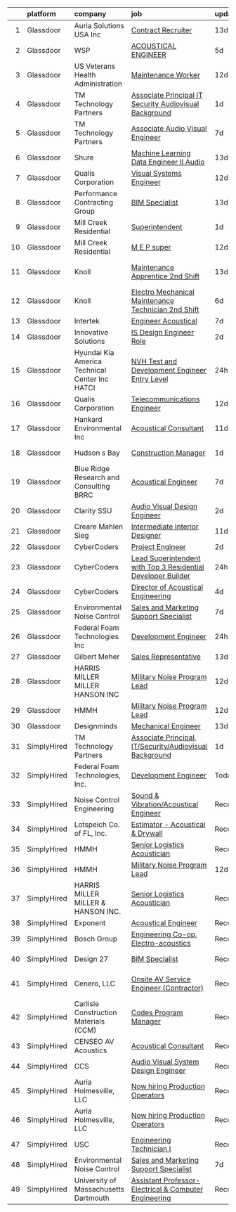 

|    | platform    | company                                           | job                                                                                                                                                                                                                                                                                                                                                                                                                                                                                                                                                                                                                                                                                                                                                                                                                                                                                                                                                                                                                                                                                                                                                                                                                                                                                                                                                                                                                       | update_time   | location            |
|---:|:------------|:--------------------------------------------------|:--------------------------------------------------------------------------------------------------------------------------------------------------------------------------------------------------------------------------------------------------------------------------------------------------------------------------------------------------------------------------------------------------------------------------------------------------------------------------------------------------------------------------------------------------------------------------------------------------------------------------------------------------------------------------------------------------------------------------------------------------------------------------------------------------------------------------------------------------------------------------------------------------------------------------------------------------------------------------------------------------------------------------------------------------------------------------------------------------------------------------------------------------------------------------------------------------------------------------------------------------------------------------------------------------------------------------------------------------------------------------------------------------------------------------|:--------------|:--------------------|
|  1 | Glassdoor   | Auria Solutions USA  Inc                          | [Contract Recruiter](https://www.glassdoor.com/partner/jobListing.htm?pos=122&ao=1136043&s=58&guid=00000181f65cedffb405bd3b8be628e7&src=GD_JOB_AD&t=SR&vt=w&ea=1&cs=1_ef21d8c5&cb=1657695694713&jobListingId=1007970563057&jrtk=3-0-1g7r5prh4gfoj801-1g7r5prhlgagu800-8289ce768f6efa47-)                                                                                                                                                                                                                                                                                                                                                                                                                                                                                                                                                                                                                                                                                                                                                                                                                                                                                                                                                                                                                                                                                                                                  | 13d           | Old Fort, NC        |
|  2 | Glassdoor   | WSP                                               | [ACOUSTICAL ENGINEER](https://www.glassdoor.com/partner/jobListing.htm?pos=113&ao=1136043&s=58&guid=00000181f65cedffb405bd3b8be628e7&src=GD_JOB_AD&t=SR&vt=w&cs=1_159b4bcf&cb=1657695694710&jobListingId=1007990487585&jrtk=3-0-1g7r5prh4gfoj801-1g7r5prhlgagu800-0a1e8c84c27d995b-)                                                                                                                                                                                                                                                                                                                                                                                                                                                                                                                                                                                                                                                                                                                                                                                                                                                                                                                                                                                                                                                                                                                                      | 5d            | Boston, MA          |
|  3 | Glassdoor   | US Veterans Health Administration                 | [Maintenance Worker](https://www.glassdoor.com/partner/jobListing.htm?pos=119&ao=1136043&s=58&guid=00000181f65cedffb405bd3b8be628e7&src=GD_JOB_AD&t=SR&vt=w&cs=1_d8515240&cb=1657695694713&jobListingId=1007975236966&jrtk=3-0-1g7r5prh4gfoj801-1g7r5prhlgagu800-df3fb20bae266cec-)                                                                                                                                                                                                                                                                                                                                                                                                                                                                                                                                                                                                                                                                                                                                                                                                                                                                                                                                                                                                                                                                                                                                       | 12d           | Hines, IL           |
|  4 | Glassdoor   | TM Technology Partners                            | [Associate Principal  IT Security Audiovisual Background](https://www.glassdoor.com/partner/jobListing.htm?pos=114&ao=1136043&s=58&guid=00000181f65cedffb405bd3b8be628e7&src=GD_JOB_AD&t=SR&vt=w&cs=1_55b3f141&cb=1657695694711&jobListingId=1007997936356&jrtk=3-0-1g7r5prh4gfoj801-1g7r5prhlgagu800-b46fe96a140f613b-)                                                                                                                                                                                                                                                                                                                                                                                                                                                                                                                                                                                                                                                                                                                                                                                                                                                                                                                                                                                                                                                                                                  | 1d            | Remote              |
|  5 | Glassdoor   | TM Technology Partners                            | [Associate  Audio Visual Engineer](https://www.glassdoor.com/partner/jobListing.htm?pos=118&ao=1136043&s=58&guid=00000181f65cedffb405bd3b8be628e7&src=GD_JOB_AD&t=SR&vt=w&cs=1_9fd1760b&cb=1657695694712&jobListingId=1007985056122&jrtk=3-0-1g7r5prh4gfoj801-1g7r5prhlgagu800-ae2dfae912fb5acc-)                                                                                                                                                                                                                                                                                                                                                                                                                                                                                                                                                                                                                                                                                                                                                                                                                                                                                                                                                                                                                                                                                                                         | 7d            | Remote              |
|  6 | Glassdoor   | Shure                                             | [Machine Learning Data Engineer II  Audio ](https://www.glassdoor.com/partner/jobListing.htm?pos=124&ao=1136043&s=58&guid=00000181f65cedffb405bd3b8be628e7&src=GD_JOB_AD&t=SR&vt=w&cs=1_a81014ac&cb=1657695694713&jobListingId=1007971074899&jrtk=3-0-1g7r5prh4gfoj801-1g7r5prhlgagu800-275af2a80abb2847-)                                                                                                                                                                                                                                                                                                                                                                                                                                                                                                                                                                                                                                                                                                                                                                                                                                                                                                                                                                                                                                                                                                                | 13d           | Niles, IL           |
|  7 | Glassdoor   | Qualis Corporation                                | [Visual Systems Engineer](https://www.glassdoor.com/partner/jobListing.htm?pos=123&ao=1136043&s=58&guid=00000181f65cedffb405bd3b8be628e7&src=GD_JOB_AD&t=SR&vt=w&cs=1_badd2465&cb=1657695694713&jobListingId=1007975380273&jrtk=3-0-1g7r5prh4gfoj801-1g7r5prhlgagu800-6fb5c80da1da086a-)                                                                                                                                                                                                                                                                                                                                                                                                                                                                                                                                                                                                                                                                                                                                                                                                                                                                                                                                                                                                                                                                                                                                  | 12d           | Orlando, FL         |
|  8 | Glassdoor   | Performance Contracting Group                     | [BIM Specialist](https://www.glassdoor.com/partner/jobListing.htm?pos=129&ao=1136043&s=58&guid=00000181f65cedffb405bd3b8be628e7&src=GD_JOB_AD&t=SR&vt=w&cs=1_1a18d086&cb=1657695694714&jobListingId=1007970922901&jrtk=3-0-1g7r5prh4gfoj801-1g7r5prhlgagu800-11d2ed4c20610b7e-)                                                                                                                                                                                                                                                                                                                                                                                                                                                                                                                                                                                                                                                                                                                                                                                                                                                                                                                                                                                                                                                                                                                                           | 13d           | Las Vegas, NV       |
|  9 | Glassdoor   | Mill Creek Residential                            | [Superintendent](https://www.glassdoor.com/partner/jobListing.htm?pos=120&ao=1136043&s=58&guid=00000181f65cedffb405bd3b8be628e7&src=GD_JOB_AD&t=SR&vt=w&cs=1_ca06cff1&cb=1657695694713&jobListingId=1007997983007&jrtk=3-0-1g7r5prh4gfoj801-1g7r5prhlgagu800-27372e5420103dac-)                                                                                                                                                                                                                                                                                                                                                                                                                                                                                                                                                                                                                                                                                                                                                                                                                                                                                                                                                                                                                                                                                                                                           | 1d            | Georgetown, TX      |
| 10 | Glassdoor   | Mill Creek Residential                            | [M E P super](https://www.glassdoor.com/partner/jobListing.htm?pos=121&ao=1136043&s=58&guid=00000181f65cedffb405bd3b8be628e7&src=GD_JOB_AD&t=SR&vt=w&cs=1_de73c575&cb=1657695694713&jobListingId=1007973740598&jrtk=3-0-1g7r5prh4gfoj801-1g7r5prhlgagu800-6ce45a48bad3da77-)                                                                                                                                                                                                                                                                                                                                                                                                                                                                                                                                                                                                                                                                                                                                                                                                                                                                                                                                                                                                                                                                                                                                              | 12d           | Nashville, TN       |
| 11 | Glassdoor   | Knoll                                             | [Maintenance Apprentice  2nd Shift ](https://www.glassdoor.com/partner/jobListing.htm?pos=105&ao=1110586&s=58&guid=00000181f65cedffb405bd3b8be628e7&src=GD_JOB_AD&t=SR&vt=w&ea=1&cs=1_738f983e&cb=1657695694709&jobListingId=1007972065877&cpc=61B26E8FEFFA679F&jrtk=3-0-1g7r5prh4gfoj801-1g7r5prhlgagu800-e4ccc7ad7955e165--6NYlbfkN0Bs6Hrdpyvs2o5KmtMOE3ow_2qlp-VEg8AFa-3mMondyt9WiYGJDEittzCcqQ0pU4KGZ73bkcTdRVDQzBN4zrjTlGKLzjuU7KH5KlIzqtLXegzMlyDPvI6lnlQAwKYjZdO1F0NS_A-CAfpDCV-6GgYZGX1GTe1vhVap5jtakl-a3R1zhpFpdboDzcCJ6NciKojituc9QPgkqigDWthzzmPfOfkfCbPlBshzQr3nxbTJyQCM4gXon99FF6pLQXxRO3yvMB8EM-ghiuOwbrVATuHCpObHZpasZR-E-EumaG3s-UfcMWrkxBtkFnspvks0piyb06C7dEkeya5XTIlExzDHX4sC49Wmc05bvk-K4-RZY4xUIZ6IuUgjyS9LXGNcLAt2nUsICy6r4lxX7OEAOUBH1s3NxRHuOP_seIl4BDGKjEZCHP-x3KSziIWZlcBKj9kutGXSCrxdYcBLU49yluDxS23qnisz_yo-njDnd97szGoA1JHBqueGfW_5HgWaKaqTNTdQDrKJOiIrzwsbjw6nHDXqLMZ4A0tMwhKFuIx4CldEtskOfs2IwXcxPxH2PgkvvzPfynfDXq2VVQLleWm-rsR-mes9dJS61VniE84kmfTrtgaGzgFC6YqBpeg8uRntq0N-KP7eNcLGEEaeEReysZE2V29RGOeA1XwFtxt-ACDzmFmeKLXmbV3S14kFqS8rrUc5rA2AUcZQavIaRnhKzok8qpHFiE_G-KfQe0m2gVvAxHJwM_nnk9lvaAPJFiShjj3IWgNvlnqZF9FmpfIqr6LnZgp3YD0AvpaAwV4NCLNNAkK3yMzodbSZaeDsfmCIX6VaSQU8jBK7m760qa-qrRaXjhrEQMw%3D)                                                                                                                                                                               | 13d           | East Greenville, PA |
| 12 | Glassdoor   | Knoll                                             | [Electro Mechanical Maintenance Technician   2nd Shift](https://www.glassdoor.com/partner/jobListing.htm?pos=102&ao=1110586&s=58&guid=00000181f65cedffb405bd3b8be628e7&src=GD_JOB_AD&t=SR&vt=w&ea=1&cs=1_3ccb7d5f&cb=1657695694709&jobListingId=1007988962626&cpc=0278D257DC18B486&jrtk=3-0-1g7r5prh4gfoj801-1g7r5prhlgagu800-b615edc30ee0e269--6NYlbfkN0Bs6Hrdpyvs2o5KmtMOE3ow_2qlp-VEg8AFa-3mMondyt9WiYGJDEittzCcqQ0pU4IHlOHiLgHn0iyf6w-n9S0TniHoyORVddVFOg9F-wpjp2606awu51xukK-ZysHoFFySR38fsSvJIL406ifr35xeVqnwBnrkg3wsERsX0GRMUIJi4Q5Q9sBF8T35_DaS_7XMm3QIiMyVU62fXJ-LOg6PzGORS8XicGP0x0C0aRp6g9vhLcnFU9kUSbEsglArRO5A6ZM9KHbW-M9xHn9_zS3-AzD0aPuxxKJrpTH-WL9mQIOp6228d69lsXGLeMuVOwXMVfhjJDxPMEHF_vDGzfj3n05qjBQOxMoYd5buqIMdpppCGqH_JGDQA3EwbfQIenic9ZYbeOt_Kanf7CWPvF09SsMsfHoP63HR1NBMuh1dNw3TwCYUWYuVerLiuLTUr4ATsUe0P-lc6x4uHtiqdL86ZTzbkonj3C1uYeV4j4YXJsP7UhmSf7hvcQTOzr6H9gYoT1z4wI2EUqaOh5Hco-KyFRbpbcFROpPeR0qbiIzSoypyzE9YvU7M3QcHCR2fKsXqp4GCHWbu0z_EMsKg_UuVXCKRPuw-Afs_IBB9Tb6_IWQk1egMTX4vmzvBwxF7dfPzLcsJArsi0w7jKYQdsSLAHotIjS7dvXGM1rtAvyJ7end8te9uKTsfH-TG9BcNkkhM1JYynTPGVqOnxAMSa6aoGS07XCukKrXNZumF9IDoOLtIAlDq2Vw3KD6EbscPS1xAXUlVpPf1RHvKQ0AzUGdL-zIsCssA2JEvCTdkLgelIqINJDontiO1YVRNj9dhCLPLBJVUdV92AVL6ZcqCs02BbN8mgVIaMul_4AaYuj_exw%3D%3D)                                                                                                                                              | 6d            | East Greenville, PA |
| 13 | Glassdoor   | Intertek                                          | [Engineer   Acoustical](https://www.glassdoor.com/partner/jobListing.htm?pos=111&ao=1136043&s=58&guid=00000181f65cedffb405bd3b8be628e7&src=GD_JOB_AD&t=SR&vt=w&cs=1_1dbc841f&cb=1657695694710&jobListingId=1007984744565&jrtk=3-0-1g7r5prh4gfoj801-1g7r5prhlgagu800-4913c993b58bbeb5-)                                                                                                                                                                                                                                                                                                                                                                                                                                                                                                                                                                                                                                                                                                                                                                                                                                                                                                                                                                                                                                                                                                                                    | 7d            | Cortland, NY        |
| 14 | Glassdoor   | Innovative Solutions                              | [IS Design Engineer Role](https://www.glassdoor.com/partner/jobListing.htm?pos=103&ao=1110586&s=58&guid=00000181f65cedffb405bd3b8be628e7&src=GD_JOB_AD&t=SR&vt=w&ea=1&cs=1_9549f241&cb=1657695694709&jobListingId=1007995112645&cpc=74FD5BE86273CE52&jrtk=3-0-1g7r5prh4gfoj801-1g7r5prhlgagu800-7c5877ec95fbc988--6NYlbfkN0A7COM5b1g7ngfUzjja-EVrNI1WIq1I5NU46llhq5bwQRFfloXo1X9dXPuZoajF5PblhQHMaS2FoRZMGarXky_lb9x9mvcXOFQVTXCT8J5QU_zbqjw2mknXKVrXPLmwzcRjLd380KyrAono92AUHc22dXaSoN58hwzQfPumdSYDRQKkeDaDYgIUjF4U6EJRudrWZ1fvNpKEXzpRxy_wtJDNWFeiCJ-byBaaVJKpa3i3egMcc1Z7lQPFD2Byqvxmlyt73jwgtpJKwIA4IutDcUjvBkd6_9i0TG6ZzL8YZZZd8W04RmKEuPAQKkZB0WBcVH1y1xyDje7sdWt8TQhXewRsEJ3mdWY5jtYi88N3Q3F59uRLc2C0Xa3sCQqeK-rLfw_Mwac9F3zyz8wATreeHl7PXRE-CDDszXyEm3moRYiHqTGaq0e17G0bOxn2p9POWQcbwBj1zJsLnC-sBDw7nEI2MO0lt5I0ZeR7TOroetxpk6vNhcOmyUMg_oRvvUC3nrvNoRy_9OKJwA%3D%3D)                                                                                                                                                                                                                                                                                                                                                                                                                                                                                                                                            | 2d            | Tennessee           |
| 15 | Glassdoor   | Hyundai Kia America Technical Center  Inc   HATCI | [NVH Test and Development Engineer  Entry Level ](https://www.glassdoor.com/partner/jobListing.htm?pos=112&ao=1136043&s=58&guid=00000181f65cedffb405bd3b8be628e7&src=GD_JOB_AD&t=SR&vt=w&ea=1&cs=1_7037d597&cb=1657695694710&jobListingId=1008001116370&jrtk=3-0-1g7r5prh4gfoj801-1g7r5prhlgagu800-073df34968737203-)                                                                                                                                                                                                                                                                                                                                                                                                                                                                                                                                                                                                                                                                                                                                                                                                                                                                                                                                                                                                                                                                                                     | 24h           | Irvine, CA          |
| 16 | Glassdoor   | Qualis Corporation                                | [Telecommunications Engineer](https://www.glassdoor.com/partner/jobListing.htm?pos=125&ao=1136043&s=58&guid=00000181f65cedffb405bd3b8be628e7&src=GD_JOB_AD&t=SR&vt=w&cs=1_43b89f1e&cb=1657695694713&jobListingId=1007975380332&jrtk=3-0-1g7r5prh4gfoj801-1g7r5prhlgagu800-d03c1f7c88b326ad-)                                                                                                                                                                                                                                                                                                                                                                                                                                                                                                                                                                                                                                                                                                                                                                                                                                                                                                                                                                                                                                                                                                                              | 12d           | Orlando, FL         |
| 17 | Glassdoor   | Hankard Environmental  Inc                        | [Acoustical Consultant](https://www.glassdoor.com/partner/jobListing.htm?pos=115&ao=1136043&s=58&guid=00000181f65cedffb405bd3b8be628e7&src=GD_JOB_AD&t=SR&vt=w&ea=1&cs=1_ff077719&cb=1657695694711&jobListingId=1007976859515&jrtk=3-0-1g7r5prh4gfoj801-1g7r5prhlgagu800-7d5c167e9000f7ce-)                                                                                                                                                                                                                                                                                                                                                                                                                                                                                                                                                                                                                                                                                                                                                                                                                                                                                                                                                                                                                                                                                                                               | 11d           | Verona, WI          |
| 18 | Glassdoor   | Hudson s Bay                                      | [Construction Manager](https://www.glassdoor.com/partner/jobListing.htm?pos=127&ao=1136043&s=58&guid=00000181f65cedffb405bd3b8be628e7&src=GD_JOB_AD&t=SR&vt=w&cs=1_04029213&cb=1657695694714&jobListingId=1007997566678&jrtk=3-0-1g7r5prh4gfoj801-1g7r5prhlgagu800-96c6e34e30b613c3-)                                                                                                                                                                                                                                                                                                                                                                                                                                                                                                                                                                                                                                                                                                                                                                                                                                                                                                                                                                                                                                                                                                                                     | 1d            | New York, NY        |
| 19 | Glassdoor   | Blue Ridge Research and Consulting  BRRC          | [Acoustical Engineer](https://www.glassdoor.com/partner/jobListing.htm?pos=117&ao=1136043&s=58&guid=00000181f65cedffb405bd3b8be628e7&src=GD_JOB_AD&t=SR&vt=w&cs=1_cb71388d&cb=1657695694712&jobListingId=1007984071482&jrtk=3-0-1g7r5prh4gfoj801-1g7r5prhlgagu800-4d80aee091fc2695-)                                                                                                                                                                                                                                                                                                                                                                                                                                                                                                                                                                                                                                                                                                                                                                                                                                                                                                                                                                                                                                                                                                                                      | 7d            | Asheville, NC       |
| 20 | Glassdoor   | Clarity SSU                                       | [Audio Visual Design Engineer](https://www.glassdoor.com/partner/jobListing.htm?pos=116&ao=1136043&s=58&guid=00000181f65cedffb405bd3b8be628e7&src=GD_JOB_AD&t=SR&vt=w&ea=1&cs=1_101a8d51&cb=1657695694711&jobListingId=1007995800311&jrtk=3-0-1g7r5prh4gfoj801-1g7r5prhlgagu800-407bc9f77d9583b7-)                                                                                                                                                                                                                                                                                                                                                                                                                                                                                                                                                                                                                                                                                                                                                                                                                                                                                                                                                                                                                                                                                                                        | 2d            | Remote              |
| 21 | Glassdoor   | Creare Mahlen Sieg                                | [Intermediate Interior Designer](https://www.glassdoor.com/partner/jobListing.htm?pos=128&ao=1136043&s=58&guid=00000181f65cedffb405bd3b8be628e7&src=GD_JOB_AD&t=SR&vt=w&ea=1&cs=1_c2a1f895&cb=1657695694714&jobListingId=1007978063702&jrtk=3-0-1g7r5prh4gfoj801-1g7r5prhlgagu800-b4ab9332b1f590f6-)                                                                                                                                                                                                                                                                                                                                                                                                                                                                                                                                                                                                                                                                                                                                                                                                                                                                                                                                                                                                                                                                                                                      | 11d           | Santa Monica, CA    |
| 22 | Glassdoor   | CyberCoders                                       | [Project Engineer](https://www.glassdoor.com/partner/jobListing.htm?pos=108&ao=1110586&s=58&guid=00000181f65cedffb405bd3b8be628e7&src=GD_JOB_AD&t=SR&vt=w&ea=1&cs=1_33ee2bbf&cb=1657695694710&jobListingId=1007995313353&cpc=47CFDC01B3F81FAC&jrtk=3-0-1g7r5prh4gfoj801-1g7r5prhlgagu800-bc5a8918f5bf835c--6NYlbfkN0CpFJQzrgRR8WqXWK1qKKEqALWJw739KlKqr2H-MSI4eoBlI4EFrmor2FYZMP3muM3BIApJ1Z86uFxD_pimi6cdcrkIRraOXchDPLIziEHxIUno_QSUX97x2fnA2NmhPCTQsVevmYj4JjmSy8bWtL_kW_ktsKucoCbSUi0QNco9y4-7R26yF68VE6BwhBkcEzxoqN0S7ivcivGbr8j_j_OBVhtYwe6CX4gcT9BA-S_26uX6mZXO5___UtUJH0onfZA1SDAYmhJR5I6hXYxY45xx6ZnkJPS2JLx4VfyvoCr0ZlBFlXGchTepikVGEimH4QPasKtpWT_0qXfYsgs8yaOYI-VN7Qtfe5klw5YamqWsu5mkKGtp4GBcnWdMLKfGffcKclFhAQ6N3k5hb1bqDJR2a96bZRlBnrzfdI1kZZRwKddNHGeUEfvewUo7h3OaUTx_dCNxTp28O-sQNFaFP_SH0g7GfZY2lyqM6i7UAOU7514tEf-FevmcL9-DoJ3PUXRE3YrttbHHmi2LrU3ztQeIMzPcQTQI-yjxCqgMaeZdUGVDU1o0TXJoDmajgsFWlcN4WS5W4Jr1oQ95sOX3khgBlLalWQ67lcB1pJHtWl24VbWjETxjXse4y6RVGjbEBo5lzNvl0BEUuCm7hn9pEbFU9P4MKFO1yfI0XffPa2q0NDIC1LS71qcLxxqU2mY2_QKbGnyT3H6lf1ODt699MZ6ONx4LONss8mkq4wo4JAN3jSL7RJENz2_JwTPlZCuUIM06kflHmMkwZ4qTT9rhNePZmsD1K22fPcbhlHTrupjB76DjXxMafSwIuEj_UOcZdpuXGbd_JYS7jG5uwcpzIkP_VcrSM8XUhLWTbzO2ANYfXDXCpR5CrpPAk42EJ_LhJ6YaJeUZ5pF15hdvfvSwS4TOo00ce-eYK4JDbsMnt3fau6v0O8kxkm-kXyBQXzxrw-BCgJXwewy6GYPQwisSD7LQbjxCnOfzdKmNR2DslRfveg%3D%3D)                                                   | 2d            | Eugene, OR          |
| 23 | Glassdoor   | CyberCoders                                       | [Lead Superintendent with Top 3 Residential Developer Builder](https://www.glassdoor.com/partner/jobListing.htm?pos=110&ao=1110586&s=58&guid=00000181f65cedffb405bd3b8be628e7&src=GD_JOB_AD&t=SR&vt=w&ea=1&cs=1_a839021a&cb=1657695694711&jobListingId=1008000451026&cpc=AC285F3A3ECA6BB0&jrtk=3-0-1g7r5prh4gfoj801-1g7r5prhlgagu800-5dd631edc1ae1f88--6NYlbfkN0CpFJQzrgRR8WqXWK1qKKEqALWJw739KlKqr2H-MSI4eoBlI4EFrmor2FYZMP3muM3Wp3RyH9ty9TMFQVNuX9z67Q-E3rWk6rvgey7WP6Cv3FgrNGiPBlt-FITi1sJoLctZQiZiT8I575eLLGWVPYookB-IGk6NtzGNKLRdwSvmLMmeUsGSjC1yCOW83MtBAK6kopAU_DNqQqtztbbOKZYX2H_zaLu8YzVR0gDNjRj8tJV5emYORQNOeC3DZ1wyzW6Vd0NVH3EEiVP9Yl-Y3SVbKBPz_mdqCDl_nW4_M3YS2MD0VEam6dZ_BRFVeMkwu10xBtZzTfSp8dZxWk_iuMdkdDctcpmjhV1_vid7pzHFjO1Dd8JOhux3nyfMNkjUGXtFKjE4i6kepjwnk5eZreRB4YfMMHBJCclEE2FayhVKzkVxaZR9TeNJzUMY4Sp3PAT2JN_1k55FVpuJJuhgbe-i1GYQTUJ6rTeKBfvb53YjDeCQOcd9shg-gB01X8kdXhvCs0ptpa8gz83jWzoRdunODVTj4TfZAfTGkkLHuzcbafZOrEkw-ZXix3iCfnMMaiLl0_DksvdOcvFobo2dgB2fe5m0GonRD_qtzdYJLOpF7B4yc8lr2YhZOwVLGSXIPbWh4NDofgce3xLnE5hgT3yJLBxoxVtIgbRToy3MVfw6c0NCj6vG42C0zXyqBzx8hdkOlYFYz808xlXN6OLxGuLTmsoXVX32VEyEbYvalApoT_hR5K1zKfsVVWzCAaXCJnaQm5_azGuQTOTLp-JULVfXdMzfxNSAtYLHHESvMFzRSKhEvGG22a3UCrEsfuREEw4ZawbNF4iztukmoC6e4KYwyqjiufwBn4vfGoxMnsJs16NunLAv9JGWa7BrWJVOoTbnBTe5yq1MVVmUFmTMwuyMhiNvXAkc0KBpRQEnF1Ambphve1KS1mIJNmh3J4HbBWoBdmoM1zyQmxvfdPAIQkHiGFWnPExD1rsNLNTLuhtzPA%3D%3D)       | 24h           | Portland, OR        |
| 24 | Glassdoor   | CyberCoders                                       | [Director of Acoustical Engineering](https://www.glassdoor.com/partner/jobListing.htm?pos=107&ao=1110586&s=58&guid=00000181f65cedffb405bd3b8be628e7&src=GD_JOB_AD&t=SR&vt=w&ea=1&cs=1_d5ea56e1&cb=1657695694709&jobListingId=1007993313738&cpc=654405A9B1E0A9F5&jrtk=3-0-1g7r5prh4gfoj801-1g7r5prhlgagu800-b9d68663234a7d81--6NYlbfkN0CpFJQzrgRR8WqXWK1qKKEqALWJw739KlKqr2H-MSI4eoBlI4EFrmor2FYZMP3muM2s5sO9QUqFNpBKYFZ-vxrjcicismmEE5VwZzcPnAH8sUfw1cJDHEw99Bc51O8cBv9ZFTz1T21SNDEH0W8iR_Ea2GyZf4UKNpQYQ74FZjC6yaj45HgrLNIYtLSwMA6nSS8nPSOsZJ6vHK768b436CkmrKprYQPDkzCg0HNt_iiKsKDEkpQkruUYTDhk0rn_NNVMTohwXPEtFkOuMoEfcYpcyzPe8KWCcl1UNqKaTE8VHenw5-OjUi7CvnpHz7j4aSdeMMjOc3X9C6fHQ4XMk9eVA2sRzt6JZpN3RxmOk6RmwtjCp4TZ5AqbpcgYzkisel3k0PbiMg0scBKP7DONXeH9dTcXFKCryD601HjL-aOlrtyBSUk2ya-xvSjPAvMS7O4w-EATMWpKxKARYFwN2Z9IIYGWePDPigL8kG96jTb71sSbH1zX2Wtam1JeAnmsyF5Y75Jmwd4AYGTYCjrtMTcIh_ExQnB3750PNXmAKa2kAFbE2Ej3yhRyj5t4BlSd_zL3YfKsEO7JpUMdDp0ADtpxiEzuN9oIuoQ0uAw4DRKqs3T-qIBkWq84p21ehPTr8m0aT4Mj_YeaKANQt9QxZFvAcsjXJtJgatGVi2ZGc_dOZCcX7kEBC7_DHXu1kwy9m-44jVfaesDjAywuLKzYEn12g8UIe944NMxu78B117BC6ONbrlLspfj3BsJB0zhgLp5dWp1TzxTHCABijPnRB1ngbgqy4rF34K4_0tMK7Y6wymbOnpJokRK_b38Q5dEDLVTVwB_QM6Nl7DLNSPTndU6YnY4irosf1FoifEMY9qTss3tCnb2SQTTD5Qdu_Yg5a4k5yOGVv8MTrptEdZr9MTq4eQbfUHy4A4277mn7TwWOsiEym5xifsWrKsxBJDb998S1pS6beJ1AdCTDfZrH7VOIxLs7o9_kIp8nUBkg8jiEXFikSw1Rq3IlfvpzCfRdM5QfzdXgbUaFug%3D%3D) | 4d            | Memphis, TN         |
| 25 | Glassdoor   | Environmental Noise Control                       | [Sales and Marketing Support Specialist](https://www.glassdoor.com/partner/jobListing.htm?pos=104&ao=1110586&s=58&guid=00000181f65cedffb405bd3b8be628e7&src=GD_JOB_AD&t=SR&vt=w&ea=1&cs=1_d98fd9f0&cb=1657695694709&jobListingId=1007985424526&cpc=8A54A1F981347279&jrtk=3-0-1g7r5prh4gfoj801-1g7r5prhlgagu800-82fc0bf076cff797--6NYlbfkN0A1Hx1H8Z_ZGf51L8iwGP-htVtHzPykBAmnYM3BEYS-Bt4FD57loI5xMzsfvvkT8x5VW-oXRyJcwdXkt9HRJqx4drtQEeW0N51_km-Vh0ieelR7_EutiBXWtCbh6uFSzAIC9ETki8MBGMhom9RPZUQjBp58bidfNIBObTuvvrPUw0kDWkGuQkllvp1yWCQVhi00X8DxXXgapNxU8uwqRno2bqfl3GRAGc-3BxLf1rGF6CBU_e9QJPhCHSrLL35WtxGZF5gf8mqUJQ8TJleJjcGleJRp7gNOor05gSmgtdZHeexp-JCs-9vVtvnKFCsQmHgdzkQlZPX5oV_G2-4Q8Nrg1HYSgFsa-Yf-mcbk-2fNEivhjcbwITbY6s3k4ScbuFbsv-ghSkYCsul1uu5VT5KWw94ZTHYopSuXt4HFsV-Td1ZRaTUwrUFlHJWpZVLtDCvnk2HIQ--8B_lhSZRz683J2n9d3cqst738bXsqjCubibpZRXxGZZOxNRKaWTsYfn4D7-xHVrTg9LtAqFN_JVZdn2QlcNB_dAY%3D)                                                                                                                                                                                                                                                                                                                                                                                                                                                                                                           | 7d            | Longmont, CO        |
| 26 | Glassdoor   | Federal Foam Technologies  Inc                    | [Development Engineer](https://www.glassdoor.com/partner/jobListing.htm?pos=101&ao=1110586&s=58&guid=00000181f65cedffb405bd3b8be628e7&src=GD_JOB_AD&t=SR&vt=w&ea=1&cs=1_54e7f4a7&cb=1657695694708&jobListingId=1008000110215&cpc=92FF1C76BCA5D141&jrtk=3-0-1g7r5prh4gfoj801-1g7r5prhlgagu800-07b9aaba8ff7c267--6NYlbfkN0A2cWPv4WwwwsK-OqGx29RZ2Cn8DxvKG2W112bVX1U7wXY_LdZuHcb8VhGTNh0IY3CJNkbpfd2_FBKNe8gaTLoj-0pb9f3mSyGF-j4MXogjKcaXyIdVaT87v00M9Kf6gQ2b4sxTgOCJAe0WpBujSaTmJY9waB_5hVD6jx8-5CSTrM5Shy-fY6dTR5gn_DeBL7CKmwYhyddVCLXpC-YFo3JNDGurjPoXwf8uoqRJSx6bWP8dm8a59hbN3H8n04raMv56dF2mzalN_XTiRZw_LhaBflacqvndEvTdtr_7HqG_-pIkMH_sB2CuWj0TJK9H7uKAhij03dHxTLpRPiFlFonW4IMtMlwjyAFi-TCTAfutOqiD8qN42VR6OiOB7fC2EZOv9keSgPtvZZ_kT9t2pAqdWYoWo0ADNUUpJ8SzS3hqAOsc0hByW02gnbtfxZe5ASTcom1bdaEktCZdg76ZRZUShNxAK9MoIatQ-b6LHvM4Jkc6QXw_qd21hGDIkAUDd3x3Tr2-njCCHg%3D%3D)                                                                                                                                                                                                                                                                                                                                                                                                                                                                                                                                               | 24h           | New Richmond, WI    |
| 27 | Glassdoor   | Gilbert Meher                                     | [Sales Representative](https://www.glassdoor.com/partner/jobListing.htm?pos=109&ao=1110586&s=58&guid=00000181f65cedffb405bd3b8be628e7&src=GD_JOB_AD&t=SR&vt=w&ea=1&cs=1_53f5d459&cb=1657695694710&jobListingId=1007970537108&cpc=F41FEAB56D215062&jrtk=3-0-1g7r5prh4gfoj801-1g7r5prhlgagu800-772440d2c54f61a3--6NYlbfkN0C0GMAYrEKLV1f4Lf6iWs7__9tpvsDfkxVs7L1fZkrKai0Fi368WBWRhx8YFDb8P41FiPqUVXZ__Fbk6_udPyzozqZkpmF2tfhHbnfOe-wTiuuCnddc2vbbEmd83dxPVIoVgunVL51IjEAVsM4E5svCdlmhz32sDT8x_j8pLtGDDC9RJ_YCIALn5j-ii_B-19Ucu1BqrfJVkcocig3Uw1B1mcDf6rvSfL_mdFFoflhAb2aXaY0rl6QiYD0Zs2bJjY001_u9IJynejRej00Qw-MPYRCScXZQEd9XzPfcCghSlRvy4joOTvvJnnzPiRoW9-0LQGo8xko0Qck4YYv3aixXJXgPwo0P0gcteuhlc3rREUdTxKD-7NTwWQWIHHSjFL7TZ7aupQcZ8zfxTVDhe9uqjB9-GMMA9-dKdSelGiVQOjHKVxVzjk5CmVT0cwqfrDIOPjnZSz0IwwV5blDgjdrCvaqVSGr4IYtWYY2sXpwblH-tnBIcp5HbuPlD_un0eXE%3D)                                                                                                                                                                                                                                                                                                                                                                                                                                                                                                                                                             | 13d           | Remote              |
| 28 | Glassdoor   | HARRIS MILLER MILLER   HANSON INC                 | [Military Noise Program Lead](https://www.glassdoor.com/partner/jobListing.htm?pos=130&ao=1136043&s=58&guid=00000181f65cedffb405bd3b8be628e7&src=GD_JOB_AD&t=SR&vt=w&ea=1&cs=1_9fa2164b&cb=1657695694714&jobListingId=1007974838061&jrtk=3-0-1g7r5prh4gfoj801-1g7r5prhlgagu800-88e11090c6858cf2-)                                                                                                                                                                                                                                                                                                                                                                                                                                                                                                                                                                                                                                                                                                                                                                                                                                                                                                                                                                                                                                                                                                                         | 12d           | Remote              |
| 29 | Glassdoor   | HMMH                                              | [Military Noise Program Lead](https://www.glassdoor.com/partner/jobListing.htm?pos=126&ao=1136043&s=58&guid=00000181f65cedffb405bd3b8be628e7&src=GD_JOB_AD&t=SR&vt=w&ea=1&cs=1_8f6a0d40&cb=1657695694713&jobListingId=1007973814593&jrtk=3-0-1g7r5prh4gfoj801-1g7r5prhlgagu800-142d64cf3e4345ca-)                                                                                                                                                                                                                                                                                                                                                                                                                                                                                                                                                                                                                                                                                                                                                                                                                                                                                                                                                                                                                                                                                                                         | 12d           | Remote              |
| 30 | Glassdoor   | Designminds                                       | [Mechanical Engineer](https://www.glassdoor.com/partner/jobListing.htm?pos=106&ao=1110586&s=58&guid=00000181f65cedffb405bd3b8be628e7&src=GD_JOB_AD&t=SR&vt=w&ea=1&cs=1_8960698b&cb=1657695694709&jobListingId=1007970865802&cpc=A938E184CF850189&jrtk=3-0-1g7r5prh4gfoj801-1g7r5prhlgagu800-ca2e861455280048--6NYlbfkN0AgtJyK_mEgm6Ks_13l5EY6Ww8M__6-LUAHFTnOAsRmGzvjb9BzxYsGSQCKtO9_2sqr5Wqyp2OGzttCe3KLMjk3IVdk6Y4SIVsJW7foqfkkS3NR0sEPzZc829Z0BjJiKwzwWB92fMYmjpzgsO4UidovUU_zu3MkUb1lFZLa3h0FcZgK5-zvj1S6mWjZcH0_lXxRKH18gj8x3HdAiFvReiQe_YYXBmt_5HFFErvXyw_kfMx0UAisbYlIWxDiN7-LnKItXyHfFMKxZASUPhJaepFu6Wj9Yaqs6svdD5IAMa6ulfLQ5wham73Dg6Bq1ikl9xbMGz7cZHyXX_IhVAP8VrmJN_DTAfkkDonfpVItJfn8KUkk_cxv7QZFwy8k7CaKHZvplJRu4XPMh9fS_OFKAvSvxs35XYDjfdyj5qOw10yJ-H1v94QE53PSqQe7jzdixJABtWKrweQ5Ba4BIMBjA1jcEnaq6MmcRB8mKjxqe1mE4toeIF58uRDcqvvwqP2h1-b52IaRdpMhqQ%3D%3D)                                                                                                                                                                                                                                                                                                                                                                                                                                                                                                                                                | 13d           | Mesa, AZ            |
| 31 | SimplyHired | TM Technology Partners                            | [Associate Principal, IT/Security/Audiovisual Background](https://www.simplyhired.com/job/m3YzQF6ySkk7CVZ8-Lx4vUfiasNDvLTZhjYQCp6wenbZ8u5HXpTP8A?q=acoustical+engineering)                                                                                                                                                                                                                                                                                                                                                                                                                                                                                                                                                                                                                                                                                                                                                                                                                                                                                                                                                                                                                                                                                                                                                                                                                                                | 1d            | Remote              |
| 32 | SimplyHired | Federal Foam Technologies, Inc.                   | [Development Engineer](https://www.simplyhired.com/job/OZRL5QxFyiVH1G9AWySM02YHcEKgtv3NlEZpMASq0VP6DsB2Xse8nA?q=acoustical+engineering)                                                                                                                                                                                                                                                                                                                                                                                                                                                                                                                                                                                                                                                                                                                                                                                                                                                                                                                                                                                                                                                                                                                                                                                                                                                                                   | Today         | New Richmond, WI    |
| 33 | SimplyHired | Noise Control Engineering                         | [Sound & Vibration/Acoustical Engineer](https://www.simplyhired.com/job/CDceFb5v_j1NCLBATcrmv4bMydXPH2pI1EIle-yEFeglI5YMjWrWuA?q=acoustical+engineering)                                                                                                                                                                                                                                                                                                                                                                                                                                                                                                                                                                                                                                                                                                                                                                                                                                                                                                                                                                                                                                                                                                                                                                                                                                                                  | Recently      | Billerica, MA       |
| 34 | SimplyHired | Lotspeich Co. of FL, Inc.                         | [Estimator - Acoustical & Drywall](https://www.simplyhired.com/job/xGGVaTTelByRUZNDcdARG-Wf0QgBsWV6Gf74SlmZx1odPHILFMUk6A?q=acoustical+engineering)                                                                                                                                                                                                                                                                                                                                                                                                                                                                                                                                                                                                                                                                                                                                                                                                                                                                                                                                                                                                                                                                                                                                                                                                                                                                       | Recently      | West Palm Beach, FL |
| 35 | SimplyHired | HMMH                                              | [Senior Logistics Acoustician](https://www.simplyhired.com/job/86ufYhz715QQCyHpBg99oYlbUZk2_yojOnkwWsv7aD2yxJAY5Eln4g?q=acoustical+engineering)                                                                                                                                                                                                                                                                                                                                                                                                                                                                                                                                                                                                                                                                                                                                                                                                                                                                                                                                                                                                                                                                                                                                                                                                                                                                           | Recently      | Remote              |
| 36 | SimplyHired | HMMH                                              | [Military Noise Program Lead](https://www.simplyhired.com/job/zv4hA0yav6zosvpPHLTnxG185v6IHmybiJHnWlv7IHWqO0xW9CxMnw?q=acoustical+engineering)                                                                                                                                                                                                                                                                                                                                                                                                                                                                                                                                                                                                                                                                                                                                                                                                                                                                                                                                                                                                                                                                                                                                                                                                                                                                            | 12d           | Remote              |
| 37 | SimplyHired | HARRIS MILLER MILLER & HANSON INC.                | [Senior Logistics Acoustician](https://www.simplyhired.com/job/fKIarE7XOlTDCwkdDCG8hCH9y4yWulWCUWEbdDToRMS-0lKMWXruTw?q=acoustical+engineering)                                                                                                                                                                                                                                                                                                                                                                                                                                                                                                                                                                                                                                                                                                                                                                                                                                                                                                                                                                                                                                                                                                                                                                                                                                                                           | Recently      | Remote              |
| 38 | SimplyHired | Exponent                                          | [Acoustical Engineer](https://www.simplyhired.com/job/nMy82zE1F-azJoMBlwlsWpvjOaLhPcZvJxPU7KQIycRYMIdhZk4m3w?q=acoustical+engineering)                                                                                                                                                                                                                                                                                                                                                                                                                                                                                                                                                                                                                                                                                                                                                                                                                                                                                                                                                                                                                                                                                                                                                                                                                                                                                    | Recently      | Denver, CO          |
| 39 | SimplyHired | Bosch Group                                       | [Engineering Co-op, Electro-acoustics](https://www.simplyhired.com/job/2F0zz3YDvN10ejAHZH17thHJEqX_cmPMBqUX6WdiaHncRC63ZiRMJg?q=acoustical+engineering)                                                                                                                                                                                                                                                                                                                                                                                                                                                                                                                                                                                                                                                                                                                                                                                                                                                                                                                                                                                                                                                                                                                                                                                                                                                                   | Recently      | Burnsville, MN      |
| 40 | SimplyHired | Design 27                                         | [BIM Specialist](https://www.simplyhired.com/job/DJYCr1I4BIRPnxHdVU6pRKVrnSmBaxFWmsYygOKajS9xlQIJpFDZ3g?q=acoustical+engineering)                                                                                                                                                                                                                                                                                                                                                                                                                                                                                                                                                                                                                                                                                                                                                                                                                                                                                                                                                                                                                                                                                                                                                                                                                                                                                         | Recently      | Indianapolis, IN    |
| 41 | SimplyHired | Cenero, LLC                                       | [Onsite AV Service Engineer (Contractor)](https://www.simplyhired.com/job/L0txaO-AVpfQvKzg26TFCH3ySWb9G2VjuQzQTZZ1uUADXwo0HACskw?q=acoustical+engineering)                                                                                                                                                                                                                                                                                                                                                                                                                                                                                                                                                                                                                                                                                                                                                                                                                                                                                                                                                                                                                                                                                                                                                                                                                                                                | Recently      | San Francisco, CA   |
| 42 | SimplyHired | Carlisle Construction Materials (CCM)             | [Codes Program Manager](https://www.simplyhired.com/job/15enivdnBZvVM_wlZwsdTcbBxaEdNbLy67EIpomqPCUb52DxezvbHw?q=acoustical+engineering)                                                                                                                                                                                                                                                                                                                                                                                                                                                                                                                                                                                                                                                                                                                                                                                                                                                                                                                                                                                                                                                                                                                                                                                                                                                                                  | Recently      | Carlisle, PA        |
| 43 | SimplyHired | CENSEO AV Acoustics                               | [Acoustical Consultant](https://www.simplyhired.com/job/1N_jxDb9MMTEuQND6QewnyvyF_iNxaelf4wLZgwGTUYap5oUMZbewg?q=acoustical+engineering)                                                                                                                                                                                                                                                                                                                                                                                                                                                                                                                                                                                                                                                                                                                                                                                                                                                                                                                                                                                                                                                                                                                                                                                                                                                                                  | Recently      | Hawaii              |
| 44 | SimplyHired | CCS                                               | [Audio Visual System Design Engineer](https://www.simplyhired.com/job/ary5z9j2es4oPMAOjusLJHyf7K-36e4_CuOld61njGzpItTv9_0cKA?q=acoustical+engineering)                                                                                                                                                                                                                                                                                                                                                                                                                                                                                                                                                                                                                                                                                                                                                                                                                                                                                                                                                                                                                                                                                                                                                                                                                                                                    | Recently      | Denver, CO          |
| 45 | SimplyHired | Auria Holmesville, LLC                            | [Now hiring Production Operators](https://www.simplyhired.com/job/rm_mRC2I9bz8ea5-bUND2lYkIatsz62st8JcOJegkfvaBeYMshoYxQ?q=acoustical+engineering)                                                                                                                                                                                                                                                                                                                                                                                                                                                                                                                                                                                                                                                                                                                                                                                                                                                                                                                                                                                                                                                                                                                                                                                                                                                                        | Recently      | Holmesville, OH     |
| 46 | SimplyHired | Auria Holmesville, LLC                            | [Now hiring Production Operators](https://www.simplyhired.com/job/rm_mRC2I9bz8ea5-bUND2lYkIatsz62st8JcOJegkfvaBeYMshoYxQ?q=acoustical+engineering)                                                                                                                                                                                                                                                                                                                                                                                                                                                                                                                                                                                                                                                                                                                                                                                                                                                                                                                                                                                                                                                                                                                                                                                                                                                                        | Recently      | Holmesville, OH     |
| 47 | SimplyHired | USC                                               | [Engineering Technician I](https://www.simplyhired.com/job/gSTt1ggyDfo2S-sqVQWU1T9ep0H3pfBbToxz03sueH5Hi2gGs9-ZdQ?q=acoustical+engineering)                                                                                                                                                                                                                                                                                                                                                                                                                                                                                                                                                                                                                                                                                                                                                                                                                                                                                                                                                                                                                                                                                                                                                                                                                                                                               | Recently      | Los Angeles, CA     |
| 48 | SimplyHired | Environmental Noise Control                       | [Sales and Marketing Support Specialist](https://www.simplyhired.com/job/CmI9s7yEwJU1L9bl17cuOQ8yHmFbcZCI2V_kzGNTkn_zrAVrlNmEBw?q=acoustical+engineering)                                                                                                                                                                                                                                                                                                                                                                                                                                                                                                                                                                                                                                                                                                                                                                                                                                                                                                                                                                                                                                                                                                                                                                                                                                                                 | 7d            | Longmont, CO        |
| 49 | SimplyHired | University of Massachusetts Dartmouth             | [Assistant Professor-Electrical & Computer Engineering](https://www.simplyhired.com/job/8dquCiD-E3AygThmWL18XirNOfwr3eRdaJeEMddrRtPXVW8G1K0cJQ?q=acoustical+engineering)                                                                                                                                                                                                                                                                                                                                                                                                                                                                                                                                                                                                                                                                                                                                                                                                                                                                                                                                                                                                                                                                                                                                                                                                                                                  | Recently      | Dartmouth, MA       |